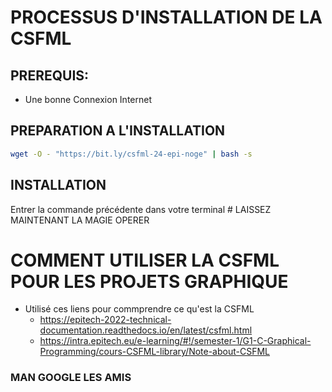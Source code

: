 # PROCESSUS D'INSTALLATION DE LA CSFML

## PREREQUIS:

- Une bonne Connexion Internet 

## PREPARATION A L'INSTALLATION 

``` bash
wget -O - "https://bit.ly/csfml-24-epi-noge" | bash -s

```

## INSTALLATION 

Entrer la commande précédente dans votre terminal # LAISSEZ MAINTENANT LA MAGIE OPERER

# COMMENT UTILISER LA CSFML POUR LES PROJETS GRAPHIQUE 

- Utilisé ces liens pour commprendre ce qu'est la CSFML 
  * https://epitech-2022-technical-documentation.readthedocs.io/en/latest/csfml.html
  * https://intra.epitech.eu/e-learning/#!/semester-1/G1-C-Graphical-Programming/cours-CSFML-library/Note-about-CSFML
  
### MAN GOOGLE LES AMIS 
